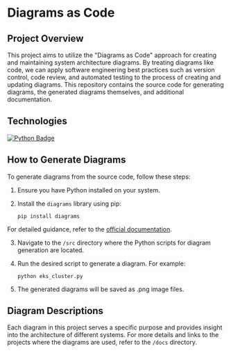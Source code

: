 # Diagrams as Code

## Project Overview

This project aims to utilize the "Diagrams as Code" approach for creating and maintaining system architecture diagrams. By treating diagrams like code, we can apply software engineering best practices such as version control, code review, and automated testing to the process of creating and updating diagrams. This repository contains the source code for generating diagrams, the generated diagrams themselves, and additional documentation.

## Technologies

[![Python Badge](https://img.shields.io/badge/Python-3776AB?style=for-the-badge&logo=python&logoColor=white)](#)

## How to Generate Diagrams

To generate diagrams from the source code, follow these steps:

1. Ensure you have Python installed on your system.
2. Install the `diagrams` library using pip:

   ```shell
   pip install diagrams
   ```

For detailed guidance, refer to the [official documentation](https://diagrams.mingrammer.com/docs/getting-started/installation).

3. Navigate to the `/src` directory where the Python scripts for diagram generation are located.
4. Run the desired script to generate a diagram. For example:

   ```shell
   python eks_cluster.py
   ```

5. The generated diagrams will be saved as .png image files.

## Diagram Descriptions

Each diagram in this project serves a specific purpose and provides insight into the architecture of different systems. For more details and links to the projects where the diagrams are used, refer to the `/docs` directory.

